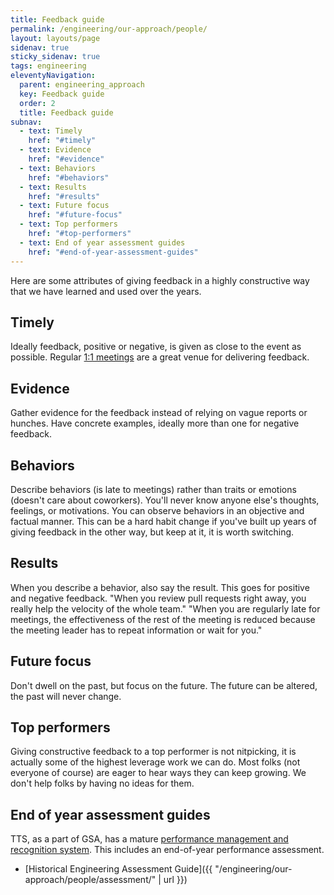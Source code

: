 ```yaml
---
title: Feedback guide
permalink: /engineering/our-approach/people/
layout: layouts/page
sidenav: true
sticky_sidenav: true
tags: engineering
eleventyNavigation:
  parent: engineering_approach
  key: Feedback guide
  order: 2
  title: Feedback guide
subnav:
  - text: Timely
    href: "#timely"
  - text: Evidence
    href: "#evidence"
  - text: Behaviors
    href: "#behaviors"
  - text: Results
    href: "#results"
  - text: Future focus
    href: "#future-focus"
  - text: Top performers
    href: "#top-performers"
  - text: End of year assessment guides
    href: "#end-of-year-assessment-guides"
---
```

Here are some attributes of giving feedback in a highly constructive way that we have learned and used over the years.

## Timely
Ideally feedback, positive or negative, is given as close to the event as possible. Regular [1:1 meetings](https://handbook.18f.gov/one-on-ones/) are a great venue for delivering feedback.

## Evidence
Gather evidence for the feedback instead of relying on vague reports or hunches. Have concrete examples, ideally more than one for negative feedback.

## Behaviors
Describe behaviors (is late to meetings) rather than traits or emotions (doesn't care about coworkers). You'll never know anyone else's thoughts, feelings, or motivations. You can observe behaviors in an objective and factual manner. This can be a hard habit change if you've built up years of giving feedback in the other way, but keep at it, it is worth switching.

## Results
When you describe a behavior, also say the result. This goes for positive and negative feedback. "When you review pull requests right away, you really help the velocity of the whole team." "When you are regularly late for meetings, the effectiveness of the rest of the meeting is reduced because the meeting leader has to repeat information or wait for you."

## Future focus
Don't dwell on the past, but focus on the future. The future can be altered, the past will never change.

## Top performers
Giving constructive feedback to a top performer is not nitpicking, it is actually some of the highest leverage work we can do. Most folks (not everyone of course) are eager to hear ways they can keep growing. We don't help folks by having no ideas for them.

## End of year assessment guides
TTS, as a part of GSA, has a mature [performance management and recognition system](https://insite.gsa.gov/portal/content/500278).
This includes an end-of-year performance assessment.

* [Historical Engineering Assessment Guide]({{ "/engineering/our-approach/people/assessment/" | url }})
